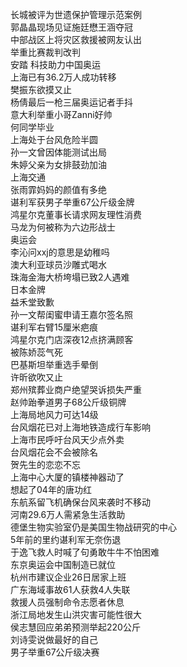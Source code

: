 长城被评为世遗保护管理示范案例  
郭晶晶现场见证施廷懋王涵夺冠  
中部战区上将灾区救援被网友认出  
举重比赛裁判改判  
安踏 科技助力中国奥运  
上海已有36.2万人成功转移  
樊振东欲摸又止  
杨倩最后一枪三届奥运记者手抖  
意大利举重小哥Zanni好帅  
何同学毕业  
上海处于台风危险半圆  
孙一文曾因体能测试出局  
朱婷父亲为女排鼓劲加油  
上海交通  
张雨霏妈妈的颜值有多绝  
谌利军获男子举重67公斤级金牌  
鸿星尔克董事长请求网友理性消费  
马龙为何被称为六边形战士  
奥运会  
李沁问xxj的意思是幼稚吗  
澳大利亚球员沙雕式喝水  
珠海金海大桥垮塌已致2人遇难  
日本金牌  
益禾堂致歉  
孙一文帮闺蜜申请王嘉尔签名照  
谌利军右臂15厘米疤痕  
鸿星尔克门店深夜12点挤满顾客  
被陈娇蕊气死  
巴基斯坦举重选手晕倒  
许昕欲吹又止  
郑州殡葬业商户绝望哭诉损失严重  
赵帅跆拳道男子68公斤级铜牌  
上海局地风力可达14级  
台风烟花已对上海地铁造成行车影响  
上海市民呼吁台风天少点外卖  
台风烟花会不会被除名  
贺先生的恋恋不忘  
上海中心大厦的镇楼神器动了  
想起了04年的唐功红  
东航系留飞机确保台风来袭时不移动  
河南29.6万人需紧急生活救助  
德堡生物实验室仍是美国生物战研究的中心  
5年前的里约谌利军无奈伤退  
于逸飞救人时喊了句勇敢牛牛不怕困难  
东京奥运会中国制造已就位  
杭州市建议企业26日居家上班  
广东海域事故61人获救4人失联  
救援人员强制命令志愿者休息  
浙江局地发生山洪灾害可能性很大  
侯志慧回应弟弟预测举起220公斤  
刘诗雯说做最好的自己  
男子举重67公斤级决赛  
